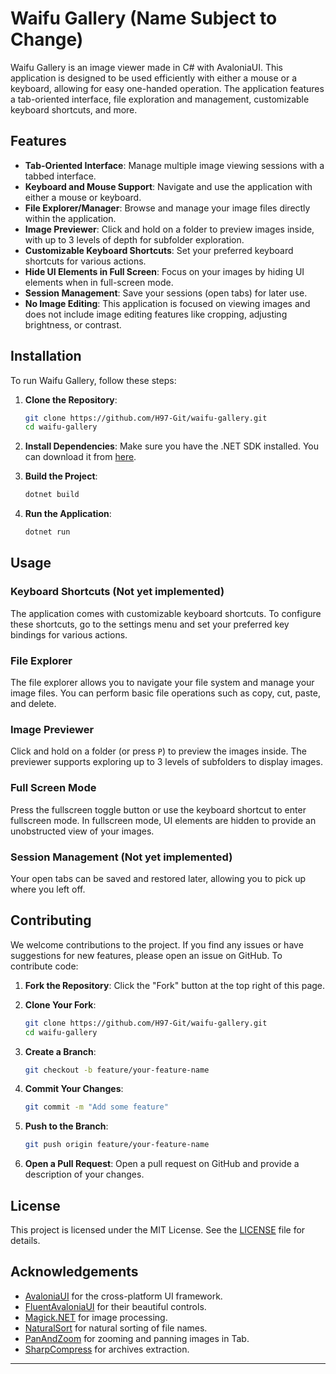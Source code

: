 ﻿# Waifu Gallery (Name Subject to Change)

Waifu Gallery is an image viewer made in C# with AvaloniaUI. This application is designed to be used efficiently with either a mouse or a keyboard, allowing for easy one-handed operation. The application features a tab-oriented interface, file exploration and management, customizable keyboard shortcuts, and more.

## Features

- **Tab-Oriented Interface**: Manage multiple image viewing sessions with a tabbed interface.
- **Keyboard and Mouse Support**: Navigate and use the application with either a mouse or keyboard.
- **File Explorer/Manager**: Browse and manage your image files directly within the application.
- **Image Previewer**: Click and hold on a folder to preview images inside, with up to 3 levels of depth for subfolder exploration.
- **Customizable Keyboard Shortcuts**: Set your preferred keyboard shortcuts for various actions.
- **Hide UI Elements in Full Screen**: Focus on your images by hiding UI elements when in full-screen mode.
- **Session Management**: Save your sessions (open tabs) for later use.
- **No Image Editing**: This application is focused on viewing images and does not include image editing features like cropping, adjusting brightness, or contrast.

## Installation

To run Waifu Gallery, follow these steps:

1. **Clone the Repository**:
    ```bash
    git clone https://github.com/H97-Git/waifu-gallery.git
    cd waifu-gallery
    ```

2. **Install Dependencies**:
   Make sure you have the .NET SDK installed. You can download it from [here](https://dotnet.microsoft.com/download).

3. **Build the Project**:
    ```bash
    dotnet build
    ```

4. **Run the Application**:
    ```bash
    dotnet run
    ```

## Usage

### Keyboard Shortcuts (Not yet implemented)

The application comes with customizable keyboard shortcuts. To configure these shortcuts, go to the settings menu and set your preferred key bindings for various actions.

### File Explorer

The file explorer allows you to navigate your file system and manage your image files. You can perform basic file operations such as copy, cut, paste, and delete.

### Image Previewer

Click and hold on a folder (or press `P`) to preview the images inside. The previewer supports exploring up to 3 levels of subfolders to display images.

### Full Screen Mode

Press the fullscreen toggle button or use the keyboard shortcut to enter fullscreen mode. In fullscreen mode, UI elements are hidden to provide an unobstructed view of your images.

### Session Management (Not yet implemented)

Your open tabs can be saved and restored later, allowing you to pick up where you left off.

## Contributing

We welcome contributions to the project. If you find any issues or have suggestions for new features, please open an issue on GitHub. To contribute code:

1. **Fork the Repository**:
   Click the "Fork" button at the top right of this page.

2. **Clone Your Fork**:
    ```bash
    git clone https://github.com/H97-Git/waifu-gallery.git
    cd waifu-gallery
    ```

3. **Create a Branch**:
    ```bash
    git checkout -b feature/your-feature-name
    ```

4. **Commit Your Changes**:
    ```bash
    git commit -m "Add some feature"
    ```

5. **Push to the Branch**:
    ```bash
    git push origin feature/your-feature-name
    ```

6. **Open a Pull Request**:
   Open a pull request on GitHub and provide a description of your changes.

## License

This project is licensed under the MIT License. See the [LICENSE](LICENSE) file for details.

## Acknowledgements

- [AvaloniaUI](https://avaloniaui.net/) for the cross-platform UI framework.
- [FluentAvaloniaUI](https://www.nuget.org/packages/FluentAvaloniaUI) for their beautiful controls.
- [Magick.NET](https://www.nuget.org/packages/Magick.NET.Core) for image processing.
- [NaturalSort](https://www.nuget.org/packages/NaturalSort.Extension/) for natural sorting of file names.
- [PanAndZoom](https://www.nuget.org/packages/Avalonia.Controls.PanAndZoom) for zooming and panning images in Tab.
- [SharpCompress](https://www.nuget.org/packages/SharpCompress) for archives extraction.

---